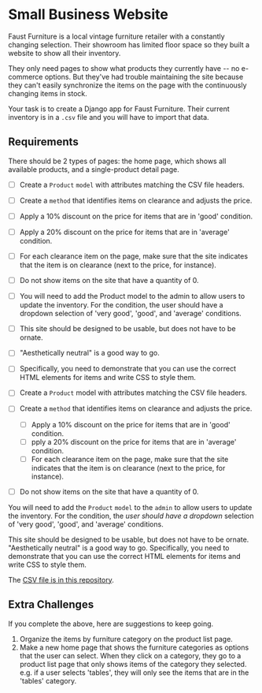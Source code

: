 # Small Business Website

Faust Furniture is a local vintage furniture retailer with a constantly changing selection. Their showroom has limited floor space so they built a website to show all their inventory.

They only need pages to show what products they currently have -- no e-commerce options. But they've had trouble maintaining the site because they can't easily synchronize the items on the page with the continuously changing items in stock.

Your task is to create a Django app for Faust Furniture. Their current inventory is in a `.csv` file and you will have to import that data.

## Requirements

There should be 2 types of pages: the home page, which shows all available products, and a single-product detail page.

- [ ] Create a `Product` `model` with attributes matching the CSV file headers.
- [ ] Create a `method` that identifies items on clearance and adjusts the price.
- [ ] Apply a 10% discount on the price for items that are in 'good' condition.
- [ ] Apply a 20% discount on the price for items that are in 'average' condition.
- [ ] For each clearance item on the page, make sure that the site indicates that the item is on clearance (next to the price, for instance).
- [ ] Do not show items on the site that have a quantity of 0.
- [ ] You will need to add the Product model to the admin to allow users to update the inventory. For the condition, the user should have a dropdown selection of 'very good', 'good', and 'average' conditions.
- [ ] This site should be designed to be usable, but does not have to be ornate. 
- [ ] "Aesthetically neutral" is a good way to go. 
- [ ] Specifically, you need to demonstrate that you can use the correct HTML elements for items and write CSS to style them.

- [ ] Create a `Product` model with attributes matching the CSV file headers.
- [ ] Create a `method` that identifies items on clearance and adjusts the price.
    - [ ] Apply a 10% discount on the price for items that are in 'good' condition.
    - [ ] pply a 20% discount on the price for items that are in 'average' condition.
    - [ ] For each clearance item on the page, make sure that the site indicates that the item is on clearance (next to the price, for instance).
- [ ] Do not show items on the site that have a quantity of 0.

You will need to add the `Product` `model` to the `admin` to allow users to update the inventory. For the condition, the _user should have a dropdown_ selection of 'very good', 'good', and 'average' conditions.

This site should be designed to be usable, but does not have to be ornate. "Aesthetically neutral" is a good way to go. Specifically, you need to demonstrate that you can use the correct HTML elements for items and write CSS to style them.

The [CSV file is in this repository](inventory.csv).

## Extra Challenges

If you complete the above, here are suggestions to keep going.

1. Organize the items by furniture category on the product list page.
2. Make a new home page that shows the furniture categories as options that the user can select. When they click on a category, they go to a product list page that only shows items of the category they selected. e.g. if a user selects 'tables', they will only see the items that are in the 'tables' category.
